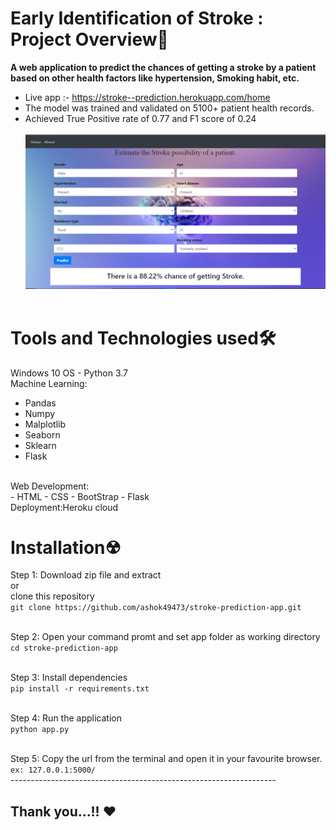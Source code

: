 # Early Identification of Stroke : Project Overview🎯
**A web application to predict the chances of getting a stroke by a patient based on other health factors like hypertension, Smoking habit, etc.**
- Live app :- https://stroke--prediction.herokuapp.com/home
- The model was trained and validated on 5100+ patient health records. 
- Achieved True Positive rate of 0.77 and F1 score of 0.24
<br><br>
![home](https://github.com/ashok49473/stroke-prediction-app/blob/main/static/images/img.png)
<br><br>

# Tools and Technologies used🛠
Windows 10 OS - Python 3.7<br>
Machine Learning:<br>
- Pandas
- Numpy
- Malplotlib 
- Seaborn 
- Sklearn
- Flask
<br>
Web Development:<br>
- HTML
- CSS
- BootStrap 
- Flask<br>
Deployment:Heroku cloud

# Installation☢
Step 1: Download zip file and extract
<br>or<br>
clone this repository<br>
`git clone https://github.com/ashok49473/stroke-prediction-app.git`<br><br>

Step 2: Open your command promt and set app folder as working directory<br>
`cd stroke-prediction-app`<br><br>

Step 3: Install dependencies<br>
`pip install -r requirements.txt`<br><br>

Step 4: Run the application<br>
`python app.py`<br><br>

Step 5: Copy the url from the terminal and open it in your favourite browser.<br>
`ex: 127.0.0.1:5000/`<br>
------------------------------------------------------------------<br>
## Thank you...!! ❤
